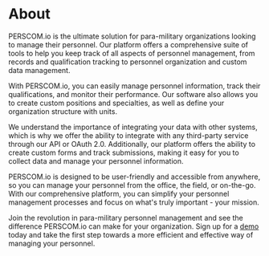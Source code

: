 # About

PERSCOM.io is the ultimate solution for para-military organizations looking to manage their personnel. Our platform offers a comprehensive
suite of tools to help you keep track of all aspects of personnel management, from records and qualification tracking to personnel
organization and custom data management.

With PERSCOM.io, you can easily manage personnel information, track their qualifications, and monitor their performance. Our software also
allows you to create custom positions and specialties, as well as define your organization structure with units.

We understand the importance of integrating your data with other systems, which is why we offer the ability to integrate with any
third-party service through our API or OAuth 2.0. Additionally, our platform offers the ability to create custom forms and track
submissions, making it easy for you to collect data and manage your personnel information.

PERSCOM.io is designed to be user-friendly and accessible from anywhere, so you can manage your personnel from the office, the field, or
on-the-go. With our comprehensive platform, you can simplify your personnel management processes and focus on what's truly important - your
mission.

Join the revolution in para-military personnel management and see the difference PERSCOM.io can make for your organization. Sign up for a
[demo](https://perscom.io/register) today and take the first step towards a more efficient and effective way of managing your personnel.
